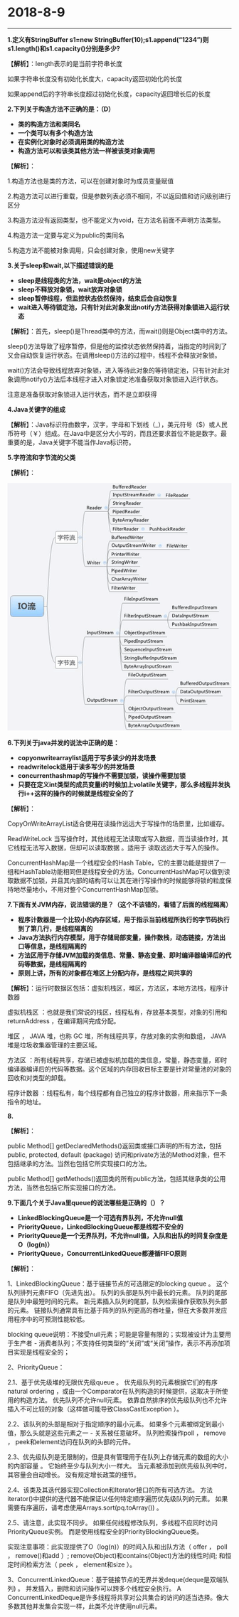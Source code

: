 # 2018-8-9

---

**1.定义有StringBuffer s1=new StringBuffer\(10\);s1.append\(“1234”\)则s1.length\(\)和s1.capacity\(\)分别是多少?**

【**解析**】：length表示的是当前字符串长度

如果字符串长度没有初始化长度大，capacity返回初始化的长度

如果append后的字符串长度超过初始化长度，capacity返回增长后的长度

**2.下列关于构造方法不正确的是：（D）**

* **类的构造方法和类同名**
* **一个类可以有多个构造方法**
* **在实例化对象时必须调用类的构造方法**
* **构造方法可以和该类其他方法一样被该类对象调用**

【**解析**】：

1.构造方法也是类的方法，可以在创建对象时为成员变量赋值

2.构造方法可以进行重载，但是参数列表必须不相同，不以返回值和访问级别进行区分

3.构造方法没有返回类型，也不能定义为void，在方法名前面不声明方法类型。

4.构造方法一定要与定义为public的类同名

5.构造方法不能被对象调用，只会创建对象，使用new关键字

**3.关于sleep和wait,以下描述错误的是**

* **sleep是线程类的方法，wait是object的方法**
* **sleep不释放对象锁，wait放弃对象锁**
* **sleep暂停线程，但监控状态依然保持，结束后会自动恢复**
* **wait进入等待锁定池，只有针对此对象发出notify方法获得对象锁进入运行状态**

【**解析**】：首先，sleep\(\)是Thread类中的方法，而wait\(\)则是Object类中的方法。

sleep\(\)方法导致了程序暂停，但是他的监控状态依然保持着，当指定的时间到了又会自动恢复运行状态。在调用sleep\(\)方法的过程中，线程不会释放对象锁。

wait\(\)方法会导致线程放弃对象锁，进入等待此对象的等待锁定池，只有针对此对象调用notify\(\)方法后本线程才进入对象锁定池准备获取对象锁进入运行状态。

注意是准备获取对象锁进入运行状态，而不是立即获得

**4.Java关键字的组成**

【**解析**】：Java标识符由数字，汉字，字母和下划线（\_），美元符号（$）或人民币符号（￥）组成。在Java中是区分大小写的，而且还要求首位不能是数字。最重要的是，Java关键字不能当作Java标识符。

**5.字符流和字节流的父类**

【**解析**】：

![](/assets/字符流和字节流.png)

**6.下列关于java并发的说法中正确的是：**

* **copyonwritearraylist适用于写多读少的并发场景**
* **readwritelock适用于读多写少的并发场景**
* **concurrenthashmap的写操作不需要加锁，读操作需要加锁**
* **只要在定义int类型的成员变量i的时候加上volatile关键字，那么多线程并发执行i++这样的操作的时候就是线程安全的了**

【**解析**】：

CopyOnWriteArrayList适合使用在读操作远远大于写操作的场景里，比如缓存。

ReadWriteLock 当写操作时，其他线程无法读取或写入数据，而当读操作时，其它线程无法写入数据，但却可以读取数据 。适用于 读取远远大于写入的操作。

ConcurrentHashMap是一个线程安全的Hash Table，它的主要功能是提供了一组和HashTable功能相同但是线程安全的方法。ConcurrentHashMap可以做到读取数据不加锁，并且其内部的结构可以让其在进行写操作的时候能够将锁的粒度保持地尽量地小，不用对整个ConcurrentHashMap加锁。

**7.下面有关JVM内存，说法错误的是？（这个不该错的，看错了后面的线程隔离）**

* **程序计数器是一个比较小的内存区域，用于指示当前线程所执行的字节码执行到了第几行，是线程隔离的**
* **Java方法执行内存模型，用于存储局部变量，操作数栈，动态链接，方法出口等信息，是线程隔离的**
* **方法区用于存储JVM加载的类信息、常量、静态变量、即时编译器编译后的代码等数据，是线程隔离的**
* **原则上讲，所有的对象都在堆区上分配内存，是线程之间共享的**

【**解析**】：运行时数据区包括：虚拟机栈区，堆区，方法区，本地方法栈，程序计数器

虚拟机栈区 ：也就是我们常说的栈区，线程私有，存放基本类型，对象的引用和 returnAddress ，在编译期间完成分配。

堆区 ， JAVA 堆，也称 GC 堆，所有线程共享，存放对象的实例和数组， JAVA 堆是垃圾收集器管理的主要区域。

方法区 ：所有线程共享，存储已被虚拟机加载的类信息，常量，静态变量，即时编译器编译后的代码等数据。这个区域的内存回收目标主要是针对常量池的对象的回收和对类型的卸载。

程序计数器 ：线程私有，每个线程都有自己独立的程序计数器，用来指示下一条指令的地址。

**8.**

【**解析**】：

public Method\[\] getDeclaredMethods\(\)返回类或接口声明的所有方法，包括public, protected, default \(package\) 访问和private方法的Method对象，但不包括继承的方法。当然也包括它所实现接口的方法。

public Method\[\] getMethods\(\)返回类的所有public方法，包括其继承类的公用方法，当然也包括它所实现接口的方法。

**9.下面几个关于Java里queue的说法哪些是正确的（）？**

* **LinkedBlockingQueue是一个可选有界队列，不允许null值**
* **PriorityQueue，LinkedBlockingQueue都是线程不安全的**
* **PriorityQueue是一个无界队列，不允许null值，入队和出队的时间复杂度是O（log\(n\)）**
* **PriorityQueue，ConcurrentLinkedQueue都遵循FIFO原则**

【**解析**】：

1、LinkedBlockingQueue：基于链接节点的可选限定的blocking queue 。 这个队列排列元素FIFO（先进先出）。 队列的头部是队列中最长的元素。 队列的尾部是队列中最短时间的元素。 新元素插入队列的尾部，队列检索操作获取队列头部的元素。 链接队列通常具有比基于阵列的队列更高的吞吐量，但在大多数并发应用程序中的可预测性能较低。

blocking queue说明：不接受null元素；可能是容量有限的；实现被设计为主要用于生产者 - 消费者队列；不支持任何类型的“关闭”或“关闭”操作，表示不再添加项目实现是线程安全的；

2、PriorityQueue：

2.1、基于优先级堆的无限优先级queue 。 优先级队列的元素根据它们的有序natural ordering ，或由一个Comparator在队列构造的时候提供，这取决于所使用的构造方法。 优先队列不允许null元素。 依靠自然排序的优先级队列也不允许插入不可比较的对象（这样做可能导致ClassCastException ）。

2.2、该队列的头部是相对于指定顺序的最小元素。 如果多个元素被绑定到最小值，那么头就是这些元素之一 - 关系被任意破坏。 队列检索操作poll ， remove ， peek和element访问在队列的头部的元件。

2.3、优先级队列是无限制的，但是具有管理用于在队列上存储元素的数组的大小的内部容量 。 它始终至少与队列大小一样大。 当元素被添加到优先级队列中时，其容量会自动增长。 没有规定增长政策的细节。

2.4、该类及其迭代器实现Collection和Iterator接口的所有可选方法。 方法iterator\(\)中提供的迭代器不能保证以任何特定顺序遍历优先级队列的元素。 如果需要有序遍历，请考虑使用Arrays.sort\(pq.toArray\(\)\) 。

2.5、请注意，此实现不同步。 如果任何线程修改队列，多线程不应同时访问PriorityQueue实例。 而是使用线程安全的PriorityBlockingQueue类。

实现注意事项：此实现提供了O（log\(n\)）的时间入队和出队方法（ offer ， poll ， remove\(\)和add ）; remove\(Object\)和contains\(Object\)方法的线性时间; 和恒定时间检索方法（ peek ， element和size ）。

3、ConcurrentLinkedQueue：基于链接节点的无界并发deque\(deque是双端队列\) 。 并发插入，删除和访问操作可以跨多个线程安全执行。 A ConcurrentLinkedDeque是许多线程将共享对公共集合的访问的适当选择。像大多数其他并发集合实现一样，此类不允许使用null元素。


